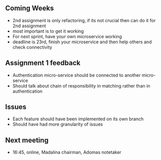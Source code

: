 ## Coming Weeks
- 2nd assignment is only refactoring, if its not crucial then can do it for 2nd assignment
- most important is to get it working
- For next sprint, have your own microservice working
- deadline is 23rd, finish your microservice and then help others and check connectivity

## Assignment 1 feedback
- Authentication micro-service should be connected to another micro-service
- Should talk about chain of responsibility in matching rather than in authentication

## Issues
- Each feature should have been implemented on its own branch
- Should have had more granularity of issues

## Next meeting
- 16:45, online, Madalina chairman, Adomas notetaker
